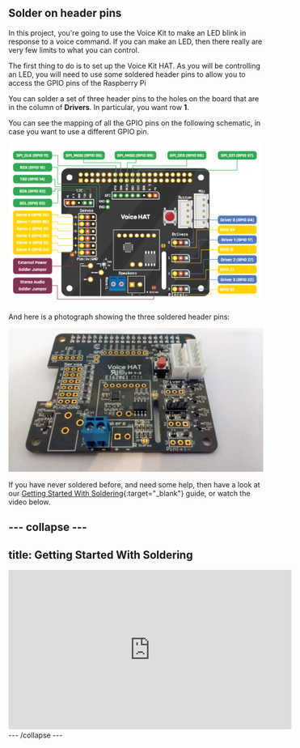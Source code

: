 ## Solder on header pins

In this project, you're going to use the Voice Kit to make an LED blink in response to a voice command. If you can make an LED, then there really are very few limits to what you can control.

The first thing to do is to set up the Voice Kit HAT. As you will be controlling an LED, you will need to use some soldered header pins to allow you to access the GPIO pins of the Raspberry Pi

You can solder a set of three header pins to the holes on the board that are in the column of **Drivers**. In particular, you want row **1**.

You can see the mapping of all the GPIO pins on the following schematic, in case you want to use a different GPIO pin.

![voice hat schematic](images/aiy_projects_voice_hat_pinout.png)

And here is a photograph showing the three soldered header pins:

![voice hat pins](images/soldered-header.jpg)

If you have never soldered before, and need some help, then have a look at our [Getting Started With Soldering](https://www.raspberrypi.org/learning/getting-started-with-soldering/){:target="_blank"} guide, or watch the video below.

--- collapse ---
---
title: Getting Started With Soldering
---
<iframe width="560" height="315" src="https://www.youtube.com/embed/8Z-2wPWGnqE" frameborder="0" allowfullscreen></iframe>
--- /collapse ---

